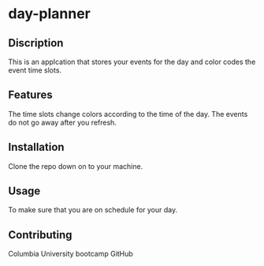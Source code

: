 # day-planner


## Discription

This is an applcation that stores your events for the day and color codes the event time slots.

## Features

The time slots change colors according to the time of the day.
The events do not go away after you refresh.

## Installation

Clone the repo down on to your machine.

## Usage

To make sure that you are on schedule for your day.


## Contributing

Columbia University bootcamp 
GitHub
